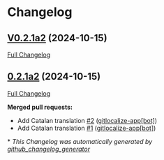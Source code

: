 # Changelog

## [V0.2.1a2](https://github.com/OpenVoiceOS/ovos-skill-speedtest/tree/V0.2.1a2) (2024-10-15)

[Full Changelog](https://github.com/OpenVoiceOS/ovos-skill-speedtest/compare/0.2.1a2...V0.2.1a2)

## [0.2.1a2](https://github.com/OpenVoiceOS/ovos-skill-speedtest/tree/0.2.1a2) (2024-10-15)

[Full Changelog](https://github.com/OpenVoiceOS/ovos-skill-speedtest/compare/0.2.1...0.2.1a2)

**Merged pull requests:**

- Add Catalan translation [\#2](https://github.com/OpenVoiceOS/ovos-skill-speedtest/pull/2) ([gitlocalize-app[bot]](https://github.com/apps/gitlocalize-app))
- Add Catalan translation [\#1](https://github.com/OpenVoiceOS/ovos-skill-speedtest/pull/1) ([gitlocalize-app[bot]](https://github.com/apps/gitlocalize-app))



\* *This Changelog was automatically generated by [github_changelog_generator](https://github.com/github-changelog-generator/github-changelog-generator)*
